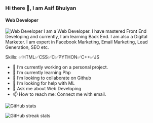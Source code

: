 ### Hi there 👋, I am Asif Bhuiyan
#### Web Developer

![Web Developer](https://scontent.fdac11-2.fna.fbcdn.net/v/t39.30808-6/345645434_592818392915522_3212485565242816771_n.jpg?_nc_cat=110&ccb=1-7&_nc_sid=09cbfe&_nc_eui2=AeHQ9FRE5RAuwWJsuSUxMuEG8zaGhN6UdSzzNoaE3pR1LB3S634LsNCtUQtEig3wGH6x0niJe3g2iNLozcRM5EAn&_nc_ohc=yy-S6ORzI4wAX8Znjyx&_nc_ht=scontent.fdac11-2.fna&oh=00_AfAPC6fVe8OGlrUI8eoeXmEYYpELH67SwVKuU4sgjFh2Uw&oe=648B4F1B)
I am a Web Developer. I have mastered Front End Developing and currently, I am learning Back End. I am also a Digital Marketer. I am expert in Facebook Marketing, Email Marketing, Lead Generation, SEO etc. 

Skills: ✅HTML✅CSS✅C✅PYTHON✅C++✅JS

- 🔭 I’m currently working on a personal project. 
- 🌱 I’m currently learning Php 
- 👯 I’m looking to collaborate on Github 
- 🤔 I’m looking for help with ML 
- 💬 Ask me about Web Developing 
- 📫 How to reach me: Connect me with email. 

![GitHub stats](https://github-readme-stats.vercel.app/api?username=asifbhuiyann&show_icons=true)  

![GitHub streak stats](https://streak-stats.demolab.com/?user=asifbhuiyann)  


